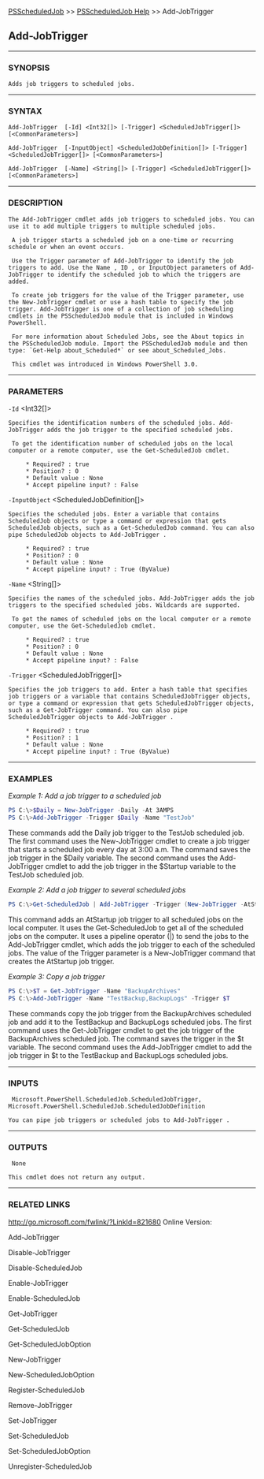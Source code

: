 [PSScheduledJob](../ReadMe.md) >> [PSScheduledJob Help](./PSScheduledJob_Help.md) >> Add-JobTrigger

## Add-JobTrigger ##



 --- 

 

 ### SYNOPSIS ### 

    Adds job triggers to scheduled jobs.

 --- 

 

 ### SYNTAX ### 

    Add-JobTrigger  [-Id] <Int32[]> [-Trigger] <ScheduledJobTrigger[]> [<CommonParameters>] 

    Add-JobTrigger  [-InputObject] <ScheduledJobDefinition[]> [-Trigger] <ScheduledJobTrigger[]> [<CommonParameters>] 

    Add-JobTrigger  [-Name] <String[]> [-Trigger] <ScheduledJobTrigger[]> [<CommonParameters>] 



 --- 

 


 ### DESCRIPTION ### 

    The Add-JobTrigger cmdlet adds job triggers to scheduled jobs. You can use it to add multiple triggers to multiple scheduled jobs.

     A job trigger starts a scheduled job on a one-time or recurring schedule or when an event occurs.

     Use the Trigger parameter of Add-JobTrigger to identify the job triggers to add. Use the Name , ID , or InputObject parameters of Add-JobTrigger to identify the scheduled job to which the triggers are added.

     To create job triggers for the value of the Trigger parameter, use the New-JobTrigger cmdlet or use a hash table to specify the job trigger. Add-JobTrigger is one of a collection of job scheduling cmdlets in the PSScheduledJob module that is included in Windows PowerShell.

     For more information about Scheduled Jobs, see the About topics in the PSScheduledJob module. Import the PSScheduledJob module and then type: `Get-Help about_Scheduled*` or see about_Scheduled_Jobs.

     This cmdlet was introduced in Windows PowerShell 3.0.

 --- 

 


 ### PARAMETERS ### 

 
  `-Id` <Int32[]> 

    Specifies the identification numbers of the scheduled jobs. Add-JobTrigger adds the job trigger to the specified scheduled jobs.

     To get the identification number of scheduled jobs on the local computer or a remote computer, use the Get-ScheduledJob cmdlet.

         * Required? : true 
         * Position? : 0 
         * Default value : None 
         * Accept pipeline input? : False 


  `-InputObject` <ScheduledJobDefinition[]> 

    Specifies the scheduled jobs. Enter a variable that contains ScheduledJob objects or type a command or expression that gets ScheduledJob objects, such as a Get-ScheduledJob command. You can also pipe ScheduledJob objects to Add-JobTrigger .

         * Required? : true 
         * Position? : 0 
         * Default value : None 
         * Accept pipeline input? : True (ByValue) 


  `-Name` <String[]> 

    Specifies the names of the scheduled jobs. Add-JobTrigger adds the job triggers to the specified scheduled jobs. Wildcards are supported.

     To get the names of scheduled jobs on the local computer or a remote computer, use the Get-ScheduledJob cmdlet.

         * Required? : true 
         * Position? : 0 
         * Default value : None 
         * Accept pipeline input? : False 


  `-Trigger` <ScheduledJobTrigger[]> 

    Specifies the job triggers to add. Enter a hash table that specifies job triggers or a variable that contains ScheduledJobTrigger objects, or type a command or expression that gets ScheduledJobTrigger objects, such as a Get-JobTrigger command. You can also pipe ScheduledJobTrigger objects to Add-JobTrigger .

         * Required? : true 
         * Position? : 1 
         * Default value : None 
         * Accept pipeline input? : True (ByValue) 



 --- 

 


 ### EXAMPLES ### 

 *Example 1: Add a job trigger to a scheduled job*

```PowerShell
PS C:\>$Daily = New-JobTrigger -Daily -At 3AMPS 
PS C:\>Add-JobTrigger -Trigger $Daily -Name "TestJob"
```

These commands add the Daily job trigger to the TestJob scheduled job.
 The first command uses the New-JobTrigger cmdlet to create a job trigger that starts a scheduled job every day at 3:00 a.m. The command saves the job trigger in the $Daily variable.
 The second command uses the Add-JobTrigger cmdlet to add the job trigger in the $Startup variable to the TestJob scheduled job. 

*Example 2: Add a job trigger to several scheduled jobs*

```PowerShell
PS C:\>Get-ScheduledJob | Add-JobTrigger -Trigger (New-JobTrigger -AtStartup)
```

This command adds an AtStartup job trigger to all scheduled jobs on the local computer. It uses the Get-ScheduledJob to get all of the scheduled jobs on the computer. It uses a pipeline operator (|) to send the jobs to the Add-JobTrigger cmdlet, which adds the job trigger to each of the scheduled jobs. The value of the Trigger parameter is a New-JobTrigger command that creates the AtStartup job trigger.

*Example 3: Copy a job trigger*

```PowerShell
PS C:\>$T = Get-JobTrigger -Name "BackupArchives"
PS C:\>Add-JobTrigger -Name "TestBackup,BackupLogs" -Trigger $T
```

These commands copy the job trigger from the BackupArchives scheduled job and add it to the TestBackup and BackupLogs scheduled jobs.
 The first command uses the Get-JobTrigger cmdlet to get the job trigger of the BackupArchives scheduled job. The command saves the trigger in the $t variable.
 The second command uses the Add-JobTrigger cmdlet to add the job trigger in $t to the TestBackup and BackupLogs scheduled jobs. 



 --- 

 


 ### INPUTS ### 

     Microsoft.PowerShell.ScheduledJob.ScheduledJobTrigger, Microsoft.PowerShell.ScheduledJob.ScheduledJobDefinition 

    You can pipe job triggers or scheduled jobs to Add-JobTrigger . 



 --- 

 


 ### OUTPUTS ### 

     None 

    This cmdlet does not return any output. 



 --- 

 


 ### RELATED LINKS ### 

 http://go.microsoft.com/fwlink/?LinkId=821680  Online Version: 

  Add-JobTrigger 

  Disable-JobTrigger 

  Disable-ScheduledJob 

  Enable-JobTrigger 

  Enable-ScheduledJob 

  Get-JobTrigger 

  Get-ScheduledJob 

  Get-ScheduledJobOption 

  New-JobTrigger 

  New-ScheduledJobOption 

  Register-ScheduledJob 

  Remove-JobTrigger 

  Set-JobTrigger 

  Set-ScheduledJob 

  Set-ScheduledJobOption 

  Unregister-ScheduledJob 

